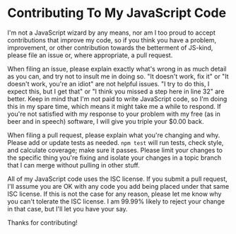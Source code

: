 # Contributing To My JavaScript Code

I'm not a JavaScript wizard by any means, nor am I too proud to accept
contributions that improve my code, so if you think you have a problem,
improvement, or other contribution towards the betterment of JS-kind, please
file an issue or, where appropriate, a pull request.

When filing an issue, please explain exactly what's wrong in as much detail as
you can, and try not to insult me in doing so. "It doesn't work, fix it" or "It
doesn't work, you're an idiot" are not helpful issues. "I try to do this, I
expect this, but I get that" or "I think you missed a step here in line 32" are
better. Keep in mind that I'm not paid to write JavaScript code, so I'm doing
this in my spare time, which means it might take me a while to respond. If
you're not satisfied with my response to your problem with my free (as in beer
and in speech) software, I will give you triple your $0.00 back.

When filing a pull request, please explain what you're changing and why. Please
add or update tests as needed. `npm test` will run tests, check style, and
calculate coverage; make sure it passes. Please limit your changes to the
specific thing you're fixing and isolate your changes in a topic branch that I
can merge without pulling in other stuff.

All of my JavaScript code uses the ISC license. If you submit a pull request,
I'll assume you are OK with any code you add being placed under that same ISC
license. If this is not the case for any reason, please let me know why you
can't tolerate the ISC license. I am 99.99% likely to reject your change in that
case, but I'll let you have your say.

Thanks for contributing!
